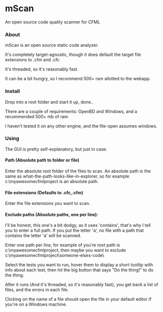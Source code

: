 # mScan
An open source code quality scanner for CFML

### About
mScan is an open source static code analyzer.

It's completely target-agnostic, though it does default the target file extensions to .cfm and .cfc

It's threaded, so it's reasonably fast.

It can be a bit hungry, so I recommend 500+ ram allotted to the webapp.

### Install
Drop into a root folder and start it up, done..

There are a couple of requirements: OpenBD and Windows, and a recommended 500+ mb of ram

I haven't tested it on any other engine, and the file-open assumes windows.

### Using

The GUI is pretty self-explanatory, but just in case:

#### Path (Absolute path to folder or file)
Enter the absolute root folder of the files to scan.
An absolute path is the same as what-the-path-looks-like-in-explorer, so for example c:\myawesomecfmlproject is an absolute path.

#### File extensions (Defaults to .cfc,.cfm)
Enter the file extensions you want to scan.

#### Exclude paths (Absolute paths, one per line):
I'll be honest, this one's a bit dodgy, as it uses 'contains', that's why I tell you to enter a full path.
If you put the letter 'a', no file with a path that contains the letter 'a' will be scanned.

Enter one path per line, for example of you're root path is c:\myawesomecfmlproject, then maybe you want to exclude c:\myawesomecfmlproject\someone-elses-code\



Select the tests you want to run, hover them to display a short tooltip with info about each test, then hit the big button that says "Do the thing!" to do the thing.

After it runs (And it's threaded, so it's reasonably fast), you get back a list of files, and the errors in each file.

Clicking on the name of a file should open the file in your default editor if you're on a Windows machine.
